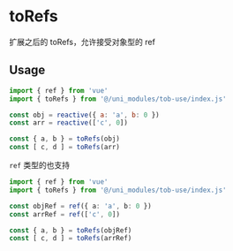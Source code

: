 # toRefs

扩展之后的 toRefs，允许接受对象型的 ref

## Usage

```js
import { ref } from 'vue'
import { toRefs } from '@/uni_modules/tob-use/index.js'

const obj = reactive({ a: 'a', b: 0 })
const arr = reactive(['c', 0])

const { a, b } = toRefs(obj)
const [ c, d ] = toRefs(arr)
```

`ref` 类型的也支持

```ts
import { ref } from 'vue'
import { toRefs } from '@/uni_modules/tob-use/index.js'

const objRef = ref({ a: 'a', b: 0 })
const arrRef = ref(['c', 0])

const { a, b } = toRefs(objRef)
const [ c, d ] = toRefs(arrRef)
```